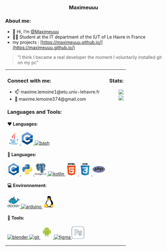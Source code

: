 <h3 align="center">Maximeuuu</h3>

<h3 align="left">About me:</h3>

- 👋 Hi, I’m [@Maximeuuu](https://github.com/Maximeuuu)
- 👨‍🎓 Student at the IT department of the IUT of Le Havre in France
- my projects : [https://maximeuuu.github.io/](https://maximeuuu.github.io/)
> "I think I became a real developer the moment I voluntarily installed git on my pc"

<table style="width: 100%; border-collapse: collapse; border: none;">
  <tr>
    <td style="border: none; vertical-align: top;">
		<div align="left">
		  <h3 align="left">Connect with me:</h3>
		  <ul>
			<li>📫 maxime.lemoine1@etu.univ-lehavre.fr</li>
			<li>📧 maxime.lemoine374@gmail.com</li>
		  </ul>
		  <h3 align="left">Languages and Tools:</h3>
		  <h4 align="left">❤️ Languages:</h4>
		  <p align="left">
			<a href="https://www.java.com" target="_blank" rel="noreferrer"> <img src="https://raw.githubusercontent.com/devicons/devicon/master/icons/java/java-original.svg" alt="java" width="40" height="40"/> </a>
			<a href="https://www.w3schools.com/cpp/" target="_blank" rel="noreferrer"> <img src="https://raw.githubusercontent.com/devicons/devicon/master/icons/cplusplus/cplusplus-original.svg" alt="cplusplus" width="40" height="40"/> </a>
			<a href="https://www.gnu.org/software/bash/" target="_blank" rel="noreferrer"> <img src="https://www.vectorlogo.zone/logos/gnu_bash/gnu_bash-icon.svg" alt="bash" width="40" height="40"/> </a>
		  </p>
		  <h4 align="left">🌱 Languages:</h4>
		  <p align="left">
			<a href="https://www.cprogramming.com/" target="_blank" rel="noreferrer"> <img src="https://raw.githubusercontent.com/devicons/devicon/master/icons/c/c-original.svg" alt="c" width="40" height="40"/> </a>
			<a href="https://www.python.org" target="_blank" rel="noreferrer"> <img src="https://raw.githubusercontent.com/devicons/devicon/master/icons/python/python-original.svg" alt="python" width="40" height="40"/> </a>
			<a href="https://www.postgresql.org" target="_blank" rel="noreferrer"> <img src="https://raw.githubusercontent.com/devicons/devicon/master/icons/postgresql/postgresql-original-wordmark.svg" alt="postgresql" width="40" height="40"/> </a>
			<a href="https://kotlinlang.org" target="_blank" rel="noreferrer"> <img src="https://www.vectorlogo.zone/logos/kotlinlang/kotlinlang-icon.svg" alt="kotlin" width="40" height="40"/> </a>
			<a href="https://www.w3.org/html/" target="_blank" rel="noreferrer"> <img src="https://raw.githubusercontent.com/devicons/devicon/master/icons/html5/html5-original-wordmark.svg" alt="html5" width="40" height="40"/> </a>
			<a href="https://www.w3schools.com/css/" target="_blank" rel="noreferrer"> <img src="https://raw.githubusercontent.com/devicons/devicon/master/icons/css3/css3-original-wordmark.svg" alt="css3" width="40" height="40"/> </a>
			<a href="https://www.php.net" target="_blank" rel="noreferrer"> <img src="https://raw.githubusercontent.com/devicons/devicon/master/icons/php/php-original.svg" alt="php" width="40" height="40"/> </a>
		  </p>
		  <h4 align="left">💻 Environnement:</h4>
		  <p align="left">
			<a href="https://www.docker.com/" target="_blank" rel="noreferrer"> <img src="https://raw.githubusercontent.com/devicons/devicon/master/icons/docker/docker-original-wordmark.svg" alt="docker" width="40" height="40"/>
			<a href="https://www.arduino.cc/" target="_blank" rel="noreferrer"> <img src="https://cdn.worldvectorlogo.com/logos/arduino-1.svg" alt="arduino" width="40" height="40"/> </a>
			<a href="https://www.linux.org/" target="_blank" rel="noreferrer"> <img src="https://raw.githubusercontent.com/devicons/devicon/master/icons/linux/linux-original.svg" alt="linux" width="40" height="40"/> </a>
		  </p>
		  <h4 align="left">💾 Tools:</h4>
		  <p align="left">
			<a href="https://www.blender.org/" target="_blank" rel="noreferrer"> <img src="https://download.blender.org/branding/community/blender_community_badge_white.svg" alt="blender" width="40" height="40"/> </a>
			<a href="https://git-scm.com/" target="_blank" rel="noreferrer"> <img src="https://www.vectorlogo.zone/logos/git-scm/git-scm-icon.svg" alt="git" width="40" height="40"/> </a>
			<a href="https://developer.android.com" target="_blank" rel="noreferrer"> <img src="https://raw.githubusercontent.com/devicons/devicon/master/icons/android/android-original-wordmark.svg" alt="android" width="40" height="40"/> </a>
			<a href="https://www.figma.com/" target="_blank" rel="noreferrer"> <img src="https://www.vectorlogo.zone/logos/figma/figma-icon.svg" alt="figma" width="40" height="40"/> </a>
			<a href="https://www.photoshop.com/en" target="_blank" rel="noreferrer"> <img src="https://raw.githubusercontent.com/devicons/devicon/master/icons/photoshop/photoshop-line.svg" alt="photoshop" width="40" height="40"/> </a>
		  </p>
		</div>
    </td>
    <td style="text-align: right; border: none; vertical-align: top;">
		<div align="right">
		  <h3 align="left">Stats:</h3>
		  <img width="400" align="center" src="https://github-readme-stats.vercel.app/api?username=Maximeuuu&theme=ayu-mirage&show_icons=true&hide_border=false&count_private=true&show_icons=true&rank_icon=github&include_all_commits=true" />
		  <!---<br>
		  <img width="400" align="center" src="https://github-readme-streak-stats.herokuapp.com/?user=Maximeuuu&theme=ayu-mirage&hide_border=false" />--->
		  <br>
		  <img width="400" align="center" src="https://github-readme-stats.vercel.app/api/top-langs/?username=Maximeuuu&theme=ayu-mirage&show_icons=true&hide_border=false&layout=compact" />
		</div>
    </td>
  </tr>
</table>
